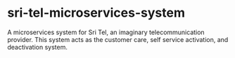 # sri-tel-microservices-system
A microservices system for Sri Tel, an imaginary telecommunication provider. This system acts as the customer care, self service activation, and deactivation system.
